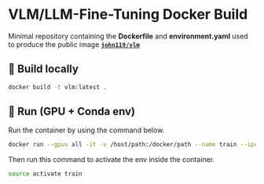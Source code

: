 # VLM/LLM-Fine-Tuning Docker Build

Minimal repository containing the **Dockerfile** and **environment.yaml** used to
produce the public image [**`john119/vlm`**](https://hub.docker.com/r/john119/vlm)

## 🔧 Build locally

```bash
docker build -t vlm:latest .
```

## 🐳 Run (GPU + Conda env)

Run the container by using the command below.

```bash
docker run --gpus all -it -v /host/path:/docker/path --name train --ipc=host vlm /bin/bash
```

Then run this command to activate the env inside the container.

```bash
source activate train
```
